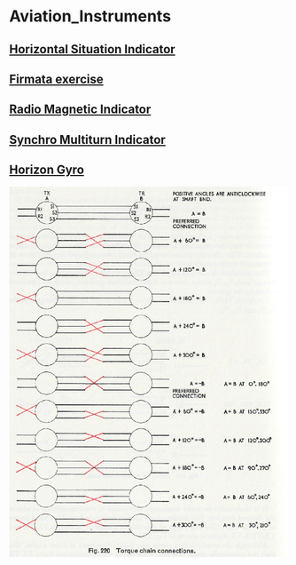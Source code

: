 # Aviation_Instruments

## [Horizontal Situation Indicator](https://github.com/DavidJRichards/Aviation_ARINC_Encoder/blob/main/README.md)

## [Firmata exercise](./Firmata-exercise.md)

## [Radio Magnetic Indicator](RMI_PW404.md)

## [Synchro Multiturn Indicator](SMI_SF101.md)

## [Horizon Gyro](Sperry_MK3.md)

![Synchro rotations](./images/rotations.png)